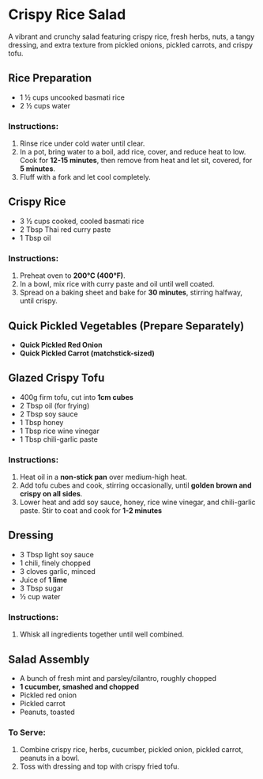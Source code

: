 # Crispy Rice Salad

A vibrant and crunchy salad featuring crispy rice, fresh herbs, nuts, a tangy dressing, and extra texture from pickled onions, pickled carrots, and crispy tofu.  

## Rice Preparation  
- 1 ½ cups uncooked basmati rice  
- 2 ½ cups water  

### Instructions:  
1. Rinse rice under cold water until clear.  
2. In a pot, bring water to a boil, add rice, cover, and reduce heat to low. Cook for **12-15 minutes**, then remove from heat and let sit, covered, for **5 minutes**.  
3. Fluff with a fork and let cool completely.  

## Crispy Rice  
- 3 ½ cups cooked, cooled basmati rice  
- 2 Tbsp Thai red curry paste  
- 1 Tbsp oil  

### Instructions:  
1. Preheat oven to **200°C (400°F)**.  
2. In a bowl, mix rice with curry paste and oil until well coated.  
3. Spread on a baking sheet and bake for **30 minutes**, stirring halfway, until crispy.  

## Quick Pickled Vegetables (Prepare Separately)  
- **Quick Pickled Red Onion**
- **Quick Pickled Carrot (matchstick-sized)**

## Glazed Crispy Tofu  
- 400g firm tofu, cut into **1cm cubes**  
- 2 Tbsp oil (for frying)  
- 2 Tbsp soy sauce  
- 1 Tbsp honey  
- 1 Tbsp rice wine vinegar  
- 1 Tbsp chili-garlic paste  

### Instructions:  
1. Heat oil in a **non-stick pan** over medium-high heat.  
2. Add tofu cubes and cook, stirring occasionally, until **golden brown and crispy on all sides**.  
3. Lower heat and add soy sauce, honey, rice wine vinegar, and chili-garlic paste. Stir to coat and cook for **1-2 minutes**

## Dressing  
- 3 Tbsp light soy sauce
- 1 chili, finely chopped  
- 3 cloves garlic, minced  
- Juice of **1 lime**  
- 3 Tbsp sugar  
- ½ cup water  

### Instructions:  
1. Whisk all ingredients together until well combined.  

## Salad Assembly  
- A bunch of fresh mint and parsley/cilantro, roughly chopped  
- **1 cucumber, smashed and chopped**  
- Pickled red onion  
- Pickled carrot  
- Peanuts, toasted  

### To Serve:  
1. Combine crispy rice, herbs, cucumber, pickled onion, pickled carrot, peanuts in a bowl.  
2. Toss with dressing and top with crispy fried tofu.
